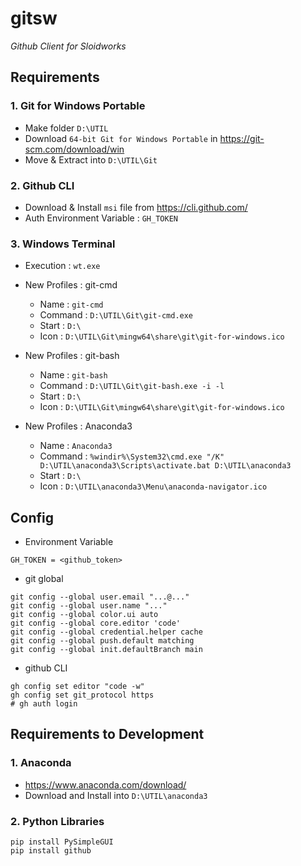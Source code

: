 # gitsw

_Github Client for Sloidworks_

## Requirements

### 1. Git for Windows Portable
* Make folder `D:\UTIL`
* Download `64-bit Git for Windows Portable` in https://git-scm.com/download/win 
* Move & Extract into `D:\UTIL\Git`

### 2. Github CLI
* Download  & Install `msi` file from https://cli.github.com/
* Auth Environment Variable : `GH_TOKEN`

### 3. Windows Terminal
* Execution : `wt.exe`
* New Profiles : git-cmd
  - Name : `git-cmd`
  - Command : `D:\UTIL\Git\git-cmd.exe`
  - Start : `D:\`
  - Icon : `D:\UTIL\Git\mingw64\share\git\git-for-windows.ico`

* New Profiles : git-bash
  - Name : `git-bash`
  - Command : `D:\UTIL\Git\git-bash.exe -i -l`
  - Start : `D:\`
  - Icon : `D:\UTIL\Git\mingw64\share\git\git-for-windows.ico`

* New Profiles : Anaconda3
  - Name : `Anaconda3`
  - Command : `%windir%\System32\cmd.exe "/K" D:\UTIL\anaconda3\Scripts\activate.bat D:\UTIL\anaconda3`
  - Start : `D:\`
  - Icon : `D:\UTIL\anaconda3\Menu\anaconda-navigator.ico`


## Config

* Environment Variable

```
GH_TOKEN = <github_token>
```

* git global

```
git config --global user.email "...@..."
git config --global user.name "..."
git config --global color.ui auto
git config --global core.editor 'code'
git config --global credential.helper cache
git config --global push.default matching
git config --global init.defaultBranch main
```

* github CLI

```
gh config set editor "code -w"
gh config set git_protocol https
# gh auth login
```

## Requirements to Development

### 1. Anaconda
* https://www.anaconda.com/download/
* Download and Install into `D:\UTIL\anaconda3`

### 2. Python Libraries

```
pip install PySimpleGUI
pip install github
```
